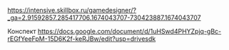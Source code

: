 https://intensive.skillbox.ru/gamedesigner/?_ga=2.91592857.285417706.1674043707-730423887.1674043707

Конспект
https://docs.google.com/document/d/1uHSwd4PHYZpjq-gBc-rEGfYeeFpM-15D6K2f-keRJBw/edit?usp=drivesdk
